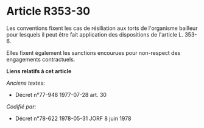 # Article R353-30

Les conventions fixent les cas de résiliation aux torts de l'organisme bailleur pour lesquels il peut être fait application
des dispositions de l'article L. 353-6.

Elles fixent également les sanctions encourues pour non-respect des engagements contractuels.

**Liens relatifs à cet article**

_Anciens textes_:

  - Décret n°77-948 1977-07-28 art. 30

_Codifié par_:

  - Décret n°78-622 1978-05-31 JORF 8 juin 1978
